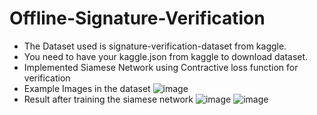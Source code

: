 # Offline-Signature-Verification

* The Dataset used is signature-verification-dataset from kaggle.
* You need to have your kaggle.json from kaggle to download dataset.
* Implemented Siamese Network using Contractive loss function for verification
* Example Images in the dataset 
![image](https://github.com/ashrith-25/Offline-Signature-Verification/assets/99070646/c694d5c5-54c0-49a2-8816-83c55ee8ad8f)
* Result after training the siamese network
![image](https://github.com/ashrith-25/Offline-Signature-Verification/assets/99070646/122bb4f3-dad2-4b2f-8ed5-426566d4ed56)
![image](https://github.com/ashrith-25/Offline-Signature-Verification/assets/99070646/b61d2d8a-069e-4377-8d96-add2db71471d)



